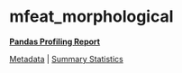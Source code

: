 # mfeat_morphological

[**Pandas Profiling Report**](https://epistasislab.github.io/pmlb/profile/mfeat_morphological.html)

[Metadata](metadata.yaml) | [Summary Statistics](summary_stats.tsv)

